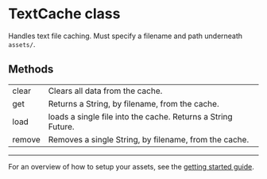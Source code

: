 # TextCache class

Handles text file caching.  Must specify a filename and path underneath `assets/`.

## Methods

| | |
| :-- | :-- |
| clear         | Clears all data from the cache. |
| get           | Returns a String, by filename, from the cache. |
| load          | loads a single file into the cache.  Returns a String Future. |
| remove        | Removes a single String, by filename, from the cache. |

----

For an overview of how to setup your assets, see the [getting started guide](/README.md#asset-files).
